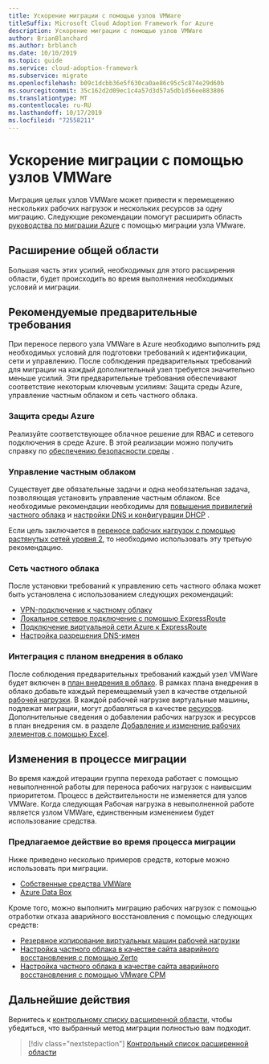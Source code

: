 ```yaml
---
title: Ускорение миграции с помощью узлов VMWare
titleSuffix: Microsoft Cloud Adoption Framework for Azure
description: Ускорение миграции с помощью узлов VMWare
author: BrianBlanchard
ms.author: brblanch
ms.date: 10/10/2019
ms.topic: guide
ms.service: cloud-adoption-framework
ms.subservice: migrate
ms.openlocfilehash: b09c1dcbb36e5f630ca0ae86c95c5c874e29d60b
ms.sourcegitcommit: 35c162d2d09ec1c4a57d3d57a5db1d56ee883806
ms.translationtype: MT
ms.contentlocale: ru-RU
ms.lasthandoff: 10/17/2019
ms.locfileid: "72558211"
---
```

# <a name="accelerate-migration-with-vmware-hosts"></a>Ускорение миграции с помощью узлов VMWare

Миграция целых узлов VMWare может привести к перемещению нескольких рабочих нагрузок и нескольких ресурсов за одну миграцию. Следующие рекомендации помогут расширить область [руководства по миграции Azure](../azure-migration-guide/index.md) с помощью миграции узла VMware.

## <a name="general-scope-expansion"></a>Расширение общей области

Большая часть этих усилий, необходимых для этого расширения области, будет происходить во время выполнения необходимых условий и миграции.

## <a name="suggested-prerequisites"></a>Рекомендуемые предварительные требования

При переносе первого узла VMWare в Azure необходимо выполнить ряд необходимых условий для подготовки требований к идентификации, сети и управлению. После соблюдения предварительных требований для миграции на каждый дополнительный узел требуется значительно меньше усилий. Эти предварительные требования обеспечивают соответствие некоторым ключевым усилиям: Защита среды Azure, управление частным облаком и сеть частного облака.

### <a name="secure-your-azure-environment"></a>Защита среды Azure

Реализуйте соответствующее облачное решение для RBAC и сетевого подключения в среде Azure. В этой реализации можно получить справку по [обеспечению безопасности среды](https://docs.microsoft.com/azure/vmware-cloudsimple/private-cloud-secure.md?toc=https://docs.microsoft.com/azure/cloud-adoption-framework/toc.json&bc=https://docs.microsoft.com/azure/cloud-adoption-framework/_bread/toc.json) .

### <a name="private-cloud-management"></a>Управление частным облаком

Существует две обязательные задачи и одна необязательная задача, позволяющая установить управление частным облаком. Все необходимые рекомендации необходимы для [повышения привилегий частного облака](https://docs.microsoft.com/azure/vmware-cloudsimple/escalate-privileges.md?toc=https://docs.microsoft.com/azure/cloud-adoption-framework/toc.json&bc=https://docs.microsoft.com/azure/cloud-adoption-framework/_bread/toc.json) и [настройки DNS и конфигурации DHCP](https://docs.microsoft.com/azure/vmware-cloudsimple/dns-dhcp-setup.md?toc=https://docs.microsoft.com/azure/cloud-adoption-framework/toc.json&bc=https://docs.microsoft.com/azure/cloud-adoption-framework/_bread/toc.json) .

Если цель заключается в [переносе рабочих нагрузок с помощью растянутых сетей уровня 2](https://docs.microsoft.com/azure/vmware-cloudsimple/migration-layer-2-vpn.md?toc=https://docs.microsoft.com/azure/cloud-adoption-framework/toc.json&bc=https://docs.microsoft.com/azure/cloud-adoption-framework/_bread/toc.json), то необходимо использовать эту третьую рекомендацию.

### <a name="private-cloud-networking"></a>Сеть частного облака

После установки требований к управлению сеть частного облака может быть установлена с использованием следующих рекомендаций:

- [VPN-подключение к частному облаку](https://docs.microsoft.com/azure/vmware-cloudsimple/set-up-vpn.md?toc=https://docs.microsoft.com/azure/cloud-adoption-framework/toc.json&bc=https://docs.microsoft.com/azure/cloud-adoption-framework/_bread/toc.json)
- [Локальное сетевое подключение с помощью ExpressRoute](https://docs.microsoft.com/azure/vmware-cloudsimple/on-premises-connection.md?toc=https://docs.microsoft.com/azure/cloud-adoption-framework/toc.json&bc=https://docs.microsoft.com/azure/cloud-adoption-framework/_bread/toc.json)
- [Подключение виртуальной сети Azure к ExpressRoute](https://docs.microsoft.com/azure/vmware-cloudsimple/azure-expressroute-connection.md?toc=https://docs.microsoft.com/azure/cloud-adoption-framework/toc.json&bc=https://docs.microsoft.com/azure/cloud-adoption-framework/_bread/toc.json)
- [Настройка разрешения DNS-имен](https://docs.microsoft.com/azure/vmware-cloudsimple/on-premises-dns-setup.md?toc=https://docs.microsoft.com/azure/cloud-adoption-framework/toc.json&bc=https://docs.microsoft.com/azure/cloud-adoption-framework/_bread/toc.json)

### <a name="integration-with-the-cloud-adoption-plan"></a>Интеграция с планом внедрения в облако

После соблюдения предварительных требований каждый узел VMWare будет включен в [план внедрения в облако](../../plan/template.md). В рамках плана внедрения в облако добавьте каждый перемещаемый узел в качестве отдельной [рабочей нагрузки](../../plan/workloads.md). В каждой рабочей нагрузке виртуальные машины, подлежат миграции, могут добавляться в качестве [ресурсов](../../plan/workloads.md). Дополнительные сведения о добавлении рабочих нагрузок и ресурсов в план внедрения см. в разделе [Добавление и изменение рабочих элементов с помощью Excel](https://docs.microsoft.com/azure/devops/boards/backlogs/office/bulk-add-modify-work-items-excel?view=azure-devops).

## <a name="migrate-process-changes"></a>Изменения в процессе миграции

Во время каждой итерации группа перехода работает с помощью невыполненной работы для переноса рабочих нагрузок с наивысшим приоритетом. Процесс в действительности не изменяется для узлов VMWare. Когда следующая Рабочая нагрузка в невыполненной работе является узлом VMWare, единственным изменением будет использование средства.

### <a name="suggested-action-during-the-migrate-process"></a>Предлагаемое действие во время процесса миграции

Ниже приведено несколько примеров средств, которые можно использовать при миграции.

- [Собственные средства VMWare](https://docs.microsoft.com/azure/vmware-cloudsimple/migrate-workloads.md?toc=https://docs.microsoft.com/azure/cloud-adoption-framework/toc.json&bc=https://docs.microsoft.com/azure/cloud-adoption-framework/_bread/toc.json)
- [Azure Data Box](https://docs.microsoft.com/azure/vmware-cloudsimple/migration-using-azure-data-box.md?toc=https://docs.microsoft.com/azure/cloud-adoption-framework/toc.json&bc=https://docs.microsoft.com/azure/cloud-adoption-framework/_bread/toc.json)

Кроме того, можно выполнить миграцию рабочих нагрузок с помощью отработки отказа аварийного восстановления с помощью следующих средств:

- [Резервное копирование виртуальных машин рабочей нагрузки](https://docs.microsoft.com/azure/vmware-cloudsimple/backup-workloads-veeam.md?toc=https://docs.microsoft.com/azure/cloud-adoption-framework/toc.json&bc=https://docs.microsoft.com/azure/cloud-adoption-framework/_bread/toc.json)
- [Настройка частного облака в качестве сайта аварийного восстановления с помощью Zerto](https://docs.microsoft.com/azure/vmware-cloudsimple/disaster-recovery-zerto.md?toc=https://docs.microsoft.com/azure/cloud-adoption-framework/toc.json&bc=https://docs.microsoft.com/azure/cloud-adoption-framework/_bread/toc.json)
- [Настройка частного облака в качестве сайта аварийного восстановления с помощью VMware СРМ](https://docs.microsoft.com/azure/vmware-cloudsimple/disaster-recovery-site-recovery-manager.md?toc=https://docs.microsoft.com/azure/cloud-adoption-framework/toc.json&bc=https://docs.microsoft.com/azure/cloud-adoption-framework/_bread/toc.json)

## <a name="next-steps"></a>Дальнейшие действия

Вернитесь к [контрольному списку расширенной области](./index.md), чтобы убедиться, что выбранный метод миграции полностью вам подходит.

> [!div class="nextstepaction"]
> [Контрольный список расширенной области](./index.md)
